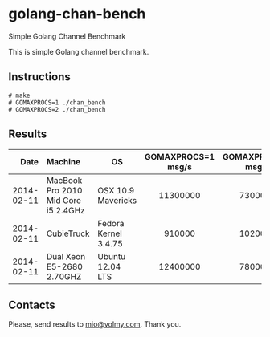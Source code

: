 golang-chan-bench
=================

Simple Golang Channel Benchmark

This is simple Golang channel benchmark.

## Instructions

```
# make
# GOMAXPROCS=1 ./chan_bench 
# GOMAXPROCS=2 ./chan_bench
```


## Results

| Date  | Machine                             | OS                  | GOMAXPROCS=1 msg/s | GOMAXPROCS=2 msg/s |
|------:|:-------------------------------|---------------------|:------------------:|:------------------:|
| 2014-02-11 | MacBook Pro 2010 Mid Core i5 2.4GHz | OSX 10.9 Mavericks  |           11300000 |            7300000 |
| 2014-02-11 | CubieTruck                          | Fedora Kernel 3.4.75 |            910000 |            1020000 |
| 2014-02-11 | Dual Xeon E5-2680 2.70GHZ           | Ubuntu 12.04 LTS | 12400000 | 7800000 |


## Contacts

Please, send results to mio@volmy.com. Thank you.
